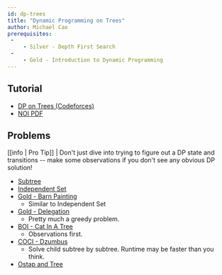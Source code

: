 ```yaml
---
id: dp-trees
title: "Dynamic Programming on Trees"
author: Michael Cao
prerequisites: 
 -
     - Silver - Depth First Search
 - 
     - Gold - Introduction to Dynamic Programming
---
```


<!-- END DESCRIPTION -->

## Tutorial

  * [DP on Trees (Codeforces)](https://codeforces.com/blog/entry/20935)
  * [NOI PDF](https://noi.ph/training/weekly/week5.pdf) 

## Problems

[[info | Pro Tip]]
| Don't just dive into trying to figure out a DP state and transitions -- make some observations if you don't see any obvious DP solution! 

  * [Subtree](https://atcoder.jp/contests/dp/tasks/dp_v)
  * [Independent Set](https://atcoder.jp/contests/dp/tasks/dp_p)
  * [Gold - Barn Painting](http://www.usaco.org/index.php?page=viewproblem2&cpid=766)
    * Similar to Independent Set
  * [Gold - Delegation](http://usaco.org/index.php?page=viewproblem2&cpid=1019)
    * Pretty much a greedy problem.
  * [BOI - Cat In A Tree](https://cses.fi/file/a904421da451fbe1b60f96a27256832a011825dfd097ee40184d15878e837018/)
    * Observations first.
  * [COCI - Dzumbus](https://oj.uz/problem/view/COCI19_dzumbus)
    * Solve child subtree by subtree. Runtime may be faster than you think.
  * [Ostap and Tree](https://codeforces.com/problemset/problem/735/E)
